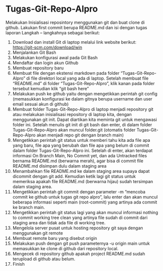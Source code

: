 # Tugas-Git-Repo-Alpro
Melakukan Inisialisasi reposintory menggunakan git dan buat clone di github. Lakukan first commit berupa README.md dan isi dengan tugas laporan
Langkah – langkahnya sebagai berikut:
1)	Download dan install Git di laptop melalui link website berikut: https://git-scm.com/download/win
2)	Menjalankan Git Bash
3)	Melakukan konfigurasi awal pada Git Bash
4)	Mendaftar dan login akun Github
5)	Membuat repository baru
6)	Membuat file dengan ekstensi markdown pada folder “Tugas-Git-Repo-Alpro” di file direktori local yang ada di laptop. Setelah membuat file “README.md” di folder “Tugas-Git-Repo-Alpro”, klik kanan pada folder tersebut kemudian klik “git bash here”
7)	Melakukan push ke github yaitu dengan mengetikkan perintah git config (memasukkan konfigurasi ke dalam gitnya berupa username dan user email sesuai akun di github)
8)	Membuat folder Tugas-Git-Repo-Alpro di laptop menjadi repository git atau melakukan inisialisasi repository di laptop kita, dengan menggunakan git init. Dapat diartikan kita meminta git untuk mengawasi folder ini. Setelah menulis git init di git bash dan enter, di dalam folder Tugas-Git-Repo-Alpro akan muncul folder.git (otomatis folder Tugas-Git-Repo-Alpro akan menjadi repo git dengan branch main)
9)	Mengetikkan perintah git status untuk memberi tahu kita ada file apa yang baru, file apa yang berubah dan file apa yang belum di commit dalam folder Tugas-Git-Repo-Alpro ini. Setelah di enter, akan terdapat informasi On Branch Main, No Commit yet, dan ada Untracked files bernama README.md (berwarna merah), agar bisa di commit file README.md disimpan dulu dalam staging area
10)	Menambahkan file README.md ke dalam staging area supaya dapat dicommit dengan git add. Kemudian ketik lagi git status untuk memeriksa apakah file README.md (berwarna hijau) sudah tersimpan dalam staging area.
11)	Mengetikkan perintah git commit dengan parameter -m “mencoba commit ke github untuk tugas git repo alpro”, lalu enter dan akan muncul beberapa informasi seperti main (root-commit) yang artinya ada commit ke branch main.
12)	Mengetikkan perintah git status lagi yang akan muncul informasi nothing to commit working tree clean yang artinya file sudah di commit dari staging area dan tidak ada file di working tree.
13)	Mengelola server pusat untuk hosting repository git saya dengan menggunakan git remote
14)	Membuat remote baru yang disebut origin
15)	Melakukan push dengan git push parameternya -u origin main untuk memasukkan ke clone di github dari repository local.
16)	Mengecek di repository github apakah project README.md sudah terupload di github atau belum.
17)	Finish
